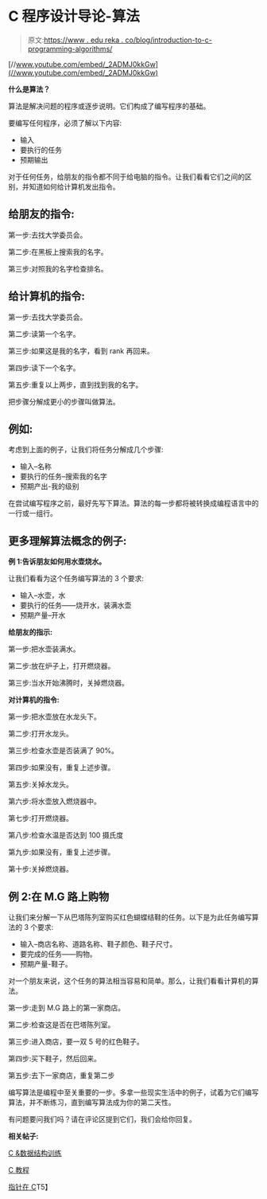 # C 程序设计导论-算法

> 原文:[https://www . edu reka . co/blog/introduction-to-c-programming-algorithms/](https://www.edureka.co/blog/introduction-to-c-programming-algorithms/)

[//www.youtube.com/embed/_2ADMJ0kkGw](//www.youtube.com/embed/_2ADMJ0kkGw)

**什么是算法？**

算法是解决问题的程序或逐步说明。它们构成了编写程序的基础。

要编写任何程序，必须了解以下内容:

*   输入
*   要执行的任务
*   预期输出

对于任何任务，给朋友的指令都不同于给电脑的指令。让我们看看它们之间的区别，并知道如何给计算机发出指令。

## **给朋友的指令:**

第一步:去找大学委员会。

第二步:在黑板上搜索我的名字。

第三步:对照我的名字检查排名。

## **给计算机的指令:**

第一步:去找大学委员会。

第二步:读第一个名字。

第三步:如果这是我的名字，看到 rank 再回来。

第四步:读下一个名字。

第五步:重复以上两步，直到找到我的名字。

把步骤分解成更小的步骤叫做算法。

## **例如:**

考虑到上面的例子，让我们将任务分解成几个步骤:

*   输入–名称
*   要执行的任务–搜索我的名字
*   预期产出-我的级别

在尝试编写程序之前，最好先写下算法。算法的每一步都将被转换成编程语言中的一行或一组行。

## **更多理解算法概念的例子:**

**例 1:告诉朋友如何用水壶烧水。**

让我们看看为这个任务编写算法的 3 个要求:

*   输入–水壶，水
*   要执行的任务——烧开水，装满水壶
*   预期产量–开水

**给朋友的指示:**

第一步:把水壶装满水。

第二步:放在炉子上，打开燃烧器。

第三步:当水开始沸腾时，关掉燃烧器。

**对计算机的指令:**

第一步:把水壶放在水龙头下。

第二步:打开水龙头。

第三步:检查水壶是否装满了 90%。

第四步:如果没有，重复上述步骤。

第五步:关掉水龙头。

第六步:将水壶放入燃烧器中。

第七步:打开燃烧器。

第八步:检查水温是否达到 100 摄氏度

第九步:如果没有，重复上述步骤。

第十步:关掉燃烧器。

## **例 2:在 M.G 路上购物**

让我们来分解一下从巴塔陈列室购买红色蝴蝶结鞋的任务。以下是为此任务编写算法的 3 个要求:

*   输入–商店名称、道路名称、鞋子颜色、鞋子尺寸。
*   要完成的任务——购物。
*   预期产量-鞋子。

对一个朋友来说，这个任务的算法相当容易和简单。那么，让我们看看计算机的算法。

第一步:走到 M.G 路上的第一家商店。

第二步:检查这是否在巴塔陈列室。

第三步:进入商店，要一双 5 号的红色鞋子。

第四步:买下鞋子，然后回来。

第五步:去下一家商店，重复第二步

编写算法是编程中至关重要的一步。多拿一些现实生活中的例子，试着为它们编写算法，并不断练习，直到编写算法成为你的第二天性。

有问题要问我们吗？请在评论区提到它们，我们会给你回复。

**相关帖子:**

[C &数据结构训练](https://www.edureka.co/blog/c-data-structures)

[C 教程](https://www.edureka.co/blog/c-programming-tutorial/ "String Functions in C Programming")

[指针在 C](https://www.edureka.co/blog/pointers-in-c/ "Pointers in C")T5】
